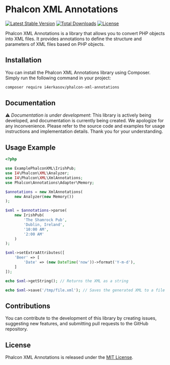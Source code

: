 # Phalcon XML Annotations

[![Latest Stable Version](https://poser.pugx.org/i4erkasov/phalcon-xml-annotations/v)](https://packagist.org/packages/i4erkasov/phalcon-xml-annotations)
[![Total Downloads](https://poser.pugx.org/i4erkasov/phalcon-xml-annotations/downloads)](https://packagist.org/packages/i4erkasov/phalcon-xml-annotations)
[![License](https://poser.pugx.org/i4erkasov/phalcon-xml-annotations/license)](https://packagist.org/packages/i4erkasov/phalcon-xml-annotations)

Phalcon XML Annotations is a library that allows you to convert PHP objects into XML files. It provides annotations to define the structure and parameters of XML files based on PHP objects.

## Installation

You can install the Phalcon XML Annotations library using Composer. Simply run the following command in your project:

```bash
composer require i4erkasov/phalcon-xml-annotations
```

## Documentation

⚠️ *Documentation is under development*: This library is actively being developed, and documentation is currently being created. We apologize for any inconvenience. Please refer to the source code and examples for usage instructions and implementation details. Thank you for your understanding.

## Usage Example

```php
<?php

use ExamplePhalconXML\IrishPub;
use I4\Phalcon\XML\Analyzer;
use I4\Phalcon\XML\XmlAnnotations;
use Phalcon\Annotations\Adapter\Memory;

$annotations = new XmlAnnotations(
    new Analyzer(new Memory())
);

$xml = $annotations->parse(
    new IrishPub(
        'The Shamrock Pub',
        'Dublin, Ireland',
        '10:00 AM',
        '2:00 AM'
    )
);

$xml->setExtraAttributes([
    'Beer' => [
        'Date' => (new DateTime('now'))->format('Y-m-d'),
    ]
]);

echo $xml->getString(); // Returns the XML as a string

echo $xml->save('/tmp/file.xml'); // Saves the generated XML to a file
```

## Contributions

You can contribute to the development of this library by creating issues, suggesting new features, and submitting pull requests to the GitHub repository.

## License

Phalcon XML Annotations is released under the [MIT License](https://opensource.org/licenses/MIT).